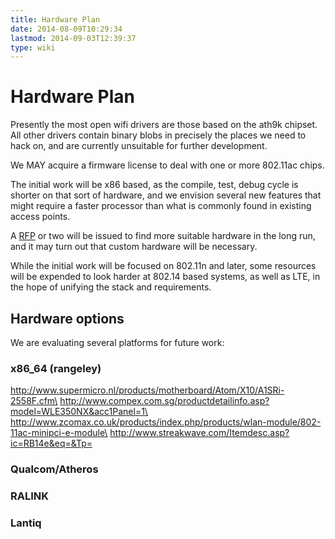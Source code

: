 ```yaml
---
title: Hardware Plan
date: 2014-08-09T10:29:34
lastmod: 2014-09-03T12:39:37
type: wiki
---
```

Hardware Plan
=============

Presently the most open wifi drivers are those based on the ath9k
chipset. All other drivers contain binary blobs in precisely the places
we need to hack on, and are currently unsuitable for further
development.

We MAY acquire a firmware license to deal with one or more 802.11ac
chips.

The initial work will be x86 based, as the compile, test, debug cycle is
shorter on that sort of hardware, and we envision several new features
that might require a faster processor than what is commonly found in
existing access points.

A [RFP](RFP.md) or two will be issued to find more suitable hardware
in the long run, and it may turn out that custom hardware will be
necessary.

While the initial work will be focused on 802.11n and later, some
resources will be expended to look harder at 802.14 based systems, as
well as LTE, in the hope of unifying the stack and requirements.

Hardware options
----------------

We are evaluating several platforms for future work:

### x86\_64 (rangeley)

http://www.supermicro.nl/products/motherboard/Atom/X10/A1SRi-2558F.cfm\
http://www.compex.com.sg/productdetailinfo.asp?model=WLE350NX&acc1Panel=1\
http://www.zcomax.co.uk/products/index.php/products/wlan-module/802-11ac-minipci-e-module\
http://www.streakwave.com/Itemdesc.asp?ic=RB14e&eq=&Tp=

### Qualcom/Atheros

### RALINK

### Lantiq
